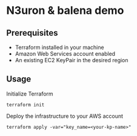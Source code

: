 # N3uron & balena demo

## Prerequisites

* Terraform installed in your machine
* Amazon Web Services account enabled
* An existing EC2 KeyPair in the desired region

## Usage

Initialize Terraform

```shell
terraform init
```

Deploy the infrastructure to your AWS account

```shell
terraform apply -var="key_name=<your-kp-name>"
```
